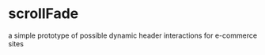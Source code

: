scrollFade
==========

a simple prototype of possible dynamic header interactions for e-commerce sites
